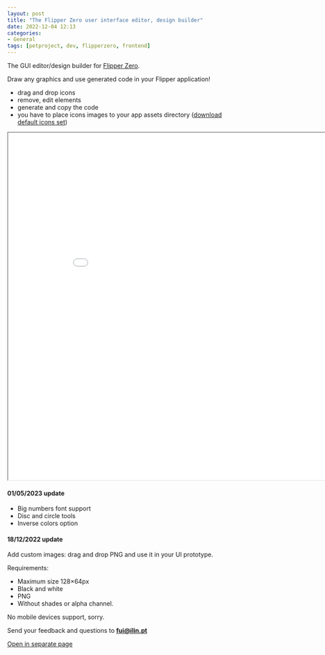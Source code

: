 ```yaml
---
layout: post
title: "The Flipper Zero user interface editor, design builder"
date: 2022-12-04 12:13
categories:
- General
tags: [petproject, dev, flipperzero, frontend]
---
```


The GUI editor/design builder for [Flipper Zero](https://flipperzero.one/).

Draw any graphics and use generated code in your Flipper application!

* drag and drop icons
* remove, edit elements
* generate and copy the code
* you have to place icons images to your app assets directory ([download default icons set](assets/assets.zip))

<iframe src="assets/editor.html" width="900" height="800" title="description"></iframe>

#### 01/05/2023 update

* Big numbers font support
* Disc and circle tools
* Inverse colors option

#### 18/12/2022 update

Add custom images: drag and drop PNG and use it in your UI prototype.

Requirements:
* Maximum size 128×64px
* Black and white
* PNG
* Without shades or alpha channel.

No mobile devices support, sorry.

Send your feedback and questions to **fui@ilin.pt**

[Open in separate page](assets/editor.html)
